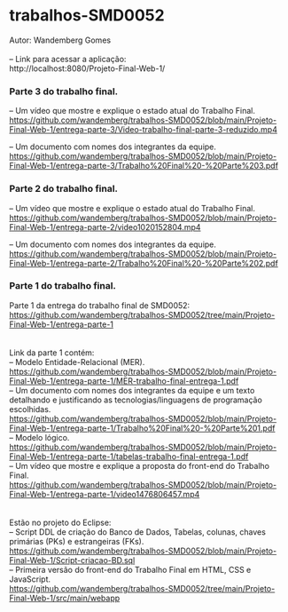 # trabalhos-SMD0052
Autor: Wandemberg Gomes <br><br>
– Link para acessar a aplicação: <br>
http://localhost:8080/Projeto-Final-Web-1/



<h3>Parte 3 do trabalho final.</h3>

– Um vídeo que mostre e explique o estado atual do Trabalho Final. <br>
https://github.com/wandemberg/trabalhos-SMD0052/blob/main/Projeto-Final-Web-1/entrega-parte-3/Video-trabalho-final-parte-3-reduzido.mp4 <br>

– Um documento com nomes dos integrantes da equipe. <br>
https://github.com/wandemberg/trabalhos-SMD0052/blob/main/Projeto-Final-Web-1/entrega-parte-3/Trabalho%20Final%20-%20Parte%203.pdf <br>


<h3>Parte 2 do trabalho final.</h3>

– Um vídeo que mostre e explique o estado atual do Trabalho Final. <br>
https://github.com/wandemberg/trabalhos-SMD0052/blob/main/Projeto-Final-Web-1/entrega-parte-2/video1020152804.mp4 <br>

– Um documento com nomes dos integrantes da equipe. <br>
https://github.com/wandemberg/trabalhos-SMD0052/blob/main/Projeto-Final-Web-1/entrega-parte-2/Trabalho%20Final%20-%20Parte%202.pdf <br>


<h3>Parte 1 do trabalho final.</h3>

Parte 1 da entrega do trabalho final de SMD0052: <br>
https://github.com/wandemberg/trabalhos-SMD0052/tree/main/Projeto-Final-Web-1/entrega-parte-1 <br>
<br><br>
Link da parte 1 contém: <br>
– Modelo Entidade-Relacional (MER). <br>
https://github.com/wandemberg/trabalhos-SMD0052/blob/main/Projeto-Final-Web-1/entrega-parte-1/MER-trabalho-final-entrega-1.pdf <br>
– Um documento com nomes dos integrantes da equipe e um texto detalhando e justificando as tecnologias/linguagens de programação escolhidas. <br>
https://github.com/wandemberg/trabalhos-SMD0052/blob/main/Projeto-Final-Web-1/entrega-parte-1/Trabalho%20Final%20-%20Parte%201.pdf <br>
– Modelo lógico. <br>
https://github.com/wandemberg/trabalhos-SMD0052/blob/main/Projeto-Final-Web-1/entrega-parte-1/tabelas-trabalho-final-entrega-1.pdf <br>
– Um vídeo que mostre e explique a proposta do front-end do Trabalho Final. <br>
https://github.com/wandemberg/trabalhos-SMD0052/blob/main/Projeto-Final-Web-1/entrega-parte-1/video1476806457.mp4 <br>
<br><br>
Estão no projeto do Eclipse: <br>
– Script DDL de criação do Banco de Dados, Tabelas, colunas, chaves primárias (PKs) e estrangeiras (FKs). <br>
https://github.com/wandemberg/trabalhos-SMD0052/blob/main/Projeto-Final-Web-1/Script-criacao-BD.sql <br>
– Primeira versão do front-end do Trabalho Final em HTML, CSS e JavaScript. <br>
https://github.com/wandemberg/trabalhos-SMD0052/tree/main/Projeto-Final-Web-1/src/main/webapp <br>

